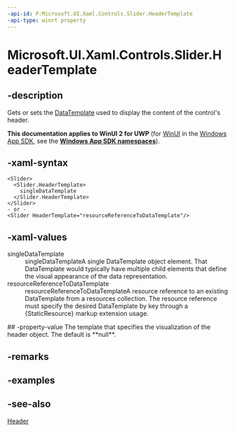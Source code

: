 ```yaml
---
-api-id: P:Microsoft.UI.Xaml.Controls.Slider.HeaderTemplate
-api-type: winrt property
---
```


<!-- Property syntax
public Windows.UI.Xaml.DataTemplate HeaderTemplate { get;  set; }
-->

# Microsoft.UI.Xaml.Controls.Slider.HeaderTemplate

## -description
Gets or sets the [DataTemplate](../microsoft.ui.xaml/datatemplate.md) used to display the content of the control's header.

**This documentation applies to WinUI 2 for UWP** (for [WinUI](/windows/apps/winui/winui3/) in the [Windows App SDK](/windows/apps/windows-app-sdk/), see the **[Windows App SDK namespaces](/windows/windows-app-sdk/api/winrt/)**).

## -xaml-syntax
```xaml
<Slider>
  <Slider.HeaderTemplate>
    singleDataTemplate
  </Slider.HeaderTemplate>
</Slider>
- or -
<Slider HeaderTemplate="resourceReferenceToDataTemplate"/>
```


## -xaml-values
<dl><dt>singleDataTemplate</dt><dd>singleDataTemplateA single DataTemplate object element. That DataTemplate would typically have multiple child elements that define the visual appearance of the data representation.</dd>
<dt>resourceReferenceToDataTemplate</dt><dd>resourceReferenceToDataTemplateA resource reference to an existing DataTemplate from a resources collection. The resource reference must specify the desired DataTemplate by key through a {StaticResource} markup extension usage.</dd>
</dl>
## -property-value
The template that specifies the visualization of the header object. The default is **null**.

## -remarks

## -examples

## -see-also
[Header](slider_header.md)
